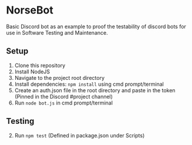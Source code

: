 # NorseBot

Basic Discord bot as an example to proof the testability of discord bots for use in Software Testing and Maintenance.

## Setup

1. Clone this repository
2. Install NodeJS
3. Navigate to the project root directory
4. Install dependencies: `npm install` using cmd prompt/terminal
5. Create an auth.json file in the root directory and paste in the token (Pinned in the Discord #project channel)
6. Run `node bot.js` in cmd prompt/terminal

## Testing

2. Run `npm test` (Defined in package.json under Scripts)
